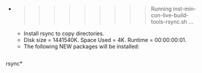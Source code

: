 * >>>>>>>>> Running inst-min-con-live-build-tools-rsync.sh ...
  * Install rsync to copy directories.
  * Disk size = 1441540K. Space Used = 4K. Runtime = 00:00:00:01.
  * The following NEW packages will be installed:
  ```bash
rsync*
  ```
